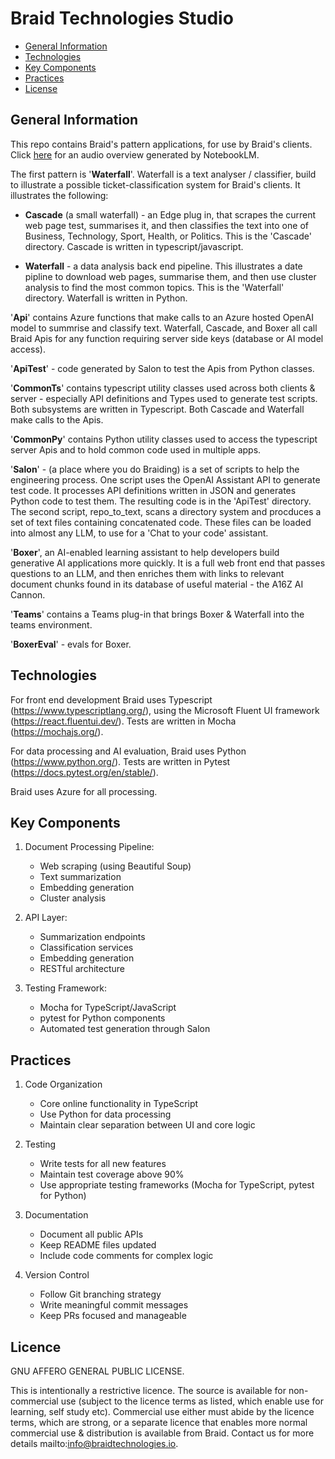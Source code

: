 # Braid Technologies Studio
- [General Information](#general-information)
- [Technologies](#technologies)
- [Key Components](#key-components)
- [Practices](#practices)
- [License](#license)

## General Information

This repo contains Braid's pattern applications, for use by Braid's clients. Click [here](https://notebooklm.google.com/notebook/1c1a155f-8c18-4e66-abd3-9c73b85f024c/audio?pli=1) for an audio overview generated by NotebookLM.

The first pattern is '**Waterfall**'. Waterfall is a text analyser / classifier, build to illustrate a possible ticket-classification system for Braid's clients. It illustrates the following:

- **Cascade** (a small waterfall) - an Edge plug in, that scrapes the current web page test, summarises it, and then classifies the text into one of Business, Technology, Sport, Health, or Politics. This is the 'Cascade' directory. Cascade is written in typescript/javascript. 

- **Waterfall** - a data analysis back end pipeline. This illustrates a date pipline to download web pages, summarise them, and then use cluster analysis to find the most common topics. This is the 'Waterfall' directory. Waterfall is written in Python. 

'**Api**' contains Azure functions that make calls to an Azure hosted OpenAI model to summrise and classify text. Waterfall, Cascade, and Boxer all call Braid Apis for any function requiring server side keys (database or AI model access).

'**ApiTest**' - code generated by Salon to test the Apis from Python classes.

'**CommonTs**' contains typescript utility classes used across both clients & server - especially API definitions and Types used to generate test scripts. Both subsystems are written in Typescript. Both Cascade and Waterfall make calls to the Apis.

'**CommonPy**' contains Python utility classes used to access the typescript server Apis and to hold common code used in multiple apps.

'**Salon**' - (a place where you do Braiding) is a set of scripts to help the engineering process. One script uses the OpenAI Assistant API to generate test code. It processes API definitions written in JSON and generates Python code to test them. The resulting code is in the 'ApiTest' directory. The second script, repo_to_text, scans a directory system and procduces a set of text files containing concatenated code. These files can be loaded into almost any LLM, to use for a 'Chat to your code' assistant. 

'**Boxer**', an AI-enabled learning assistant to help developers build generative AI applications more quickly.  It is a full web front end that passes questions to an LLM, and then enriches them with links to relevant document chunks found in its database of useful material - the A16Z AI Cannon. 

'**Teams**' contains a Teams plug-in that brings Boxer & Waterfall into the teams environment.

'**BoxerEval**' - evals for Boxer. 

## **Technologies**

For front end development Braid uses Typescript (https://www.typescriptlang.org/), using the Microsoft Fluent UI framework (https://react.fluentui.dev/). Tests are written in Mocha (https://mochajs.org/).

For data processing and AI evaluation, Braid uses Python (https://www.python.org/). Tests are written in Pytest (https://docs.pytest.org/en/stable/).

Braid uses Azure for all processing. 

## **Key Components**

1. Document Processing Pipeline:
    - Web scraping (using Beautiful Soup)
    - Text summarization
    - Embedding generation
    - Cluster analysis

2. API Layer:
    - Summarization endpoints
    - Classification services
    - Embedding generation
    - RESTful architecture

3. Testing Framework:
    - Mocha for TypeScript/JavaScript
    - pytest for Python components
    - Automated test generation through Salon

## **Practices**
   
1. Code Organization
    - Core online functionality in TypeScript
    - Use Python for data processing 
    - Maintain clear separation between UI and core logic

2. Testing
    - Write tests for all new features
    - Maintain test coverage above 90%
    - Use appropriate testing frameworks (Mocha for TypeScript, pytest for Python)

3. Documentation
    - Document all public APIs
    - Keep README files updated
    - Include code comments for complex logic

4. Version Control
    - Follow Git branching strategy
    - Write meaningful commit messages
    - Keep PRs focused and manageable

## **Licence**
GNU AFFERO GENERAL PUBLIC LICENSE.

This is intentionally a restrictive licence. The source is  available for non-commercial use (subject to the licence terms as listed, which enable use for learning, self study etc). Commercial use either must abide by the licence terms, which are strong, or a separate licence that enables more normal commercial use & distribution is available from Braid. Contact us for more details mailto:info@braidtechnologies.io.
